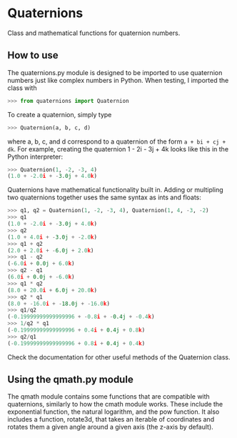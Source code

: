 # Quaternions
Class and mathematical functions for quaternion numbers.

## How to use

The quaternions.py module is designed to be imported to use quaternion numbers
just like complex numbers in Python. When testing, I imported the class with

```python
>>> from quaternions import Quaternion
```

To create a quaternion, simply type
```python
>>> Quaternion(a, b, c, d)
```
where a, b, c, and d correspond to a quaternion of the form `a + bi + cj + dk`.
For example, creating the quaternion 1 - 2i - 3j + 4k looks like this in the
Python interpreter:

```python
>>> Quaternion(1, -2, -3, 4)
(1.0 + -2.0i + -3.0j + 4.0k)
```

Quaternions have mathematical functionality built in. Adding or multipling two
quaternions together uses the same syntax as ints and floats:

```python
>>> q1, q2 = Quaternion(1, -2, -3, 4), Quaternion(1, 4, -3, -2)
>>> q1
(1.0 + -2.0i + -3.0j + 4.0k)
>>> q2
(1.0 + 4.0i + -3.0j + -2.0k)
>>> q1 + q2
(2.0 + 2.0i + -6.0j + 2.0k)
>>> q1 - q2
(-6.0i + 0.0j + 6.0k)
>>> q2 - q1
(6.0i + 0.0j + -6.0k)
>>> q1 * q2
(8.0 + 20.0i + 6.0j + 20.0k)
>>> q2 * q1
(8.0 + -16.0i + -18.0j + -16.0k)
>>> q1/q2
(-0.19999999999999996 + -0.8i + -0.4j + -0.4k)
>>> 1/q2 * q1
(-0.19999999999999996 + 0.4i + 0.4j + 0.8k)
>>> q2/q1
(-0.19999999999999996 + 0.8i + 0.4j + 0.4k)
```

Check the documentation for other useful methods of the Quaternion class.

## Using the qmath.py module
The qmath module contains some functions that are compatible with quaternions,
similarly to how the cmath module works. These include the exponential function,
the natural logarithm, and the pow function. It also includes a function,
rotate3d, that takes an iterable of coordinates and rotates them a given angle
around a given axis (the z-axis by default).
